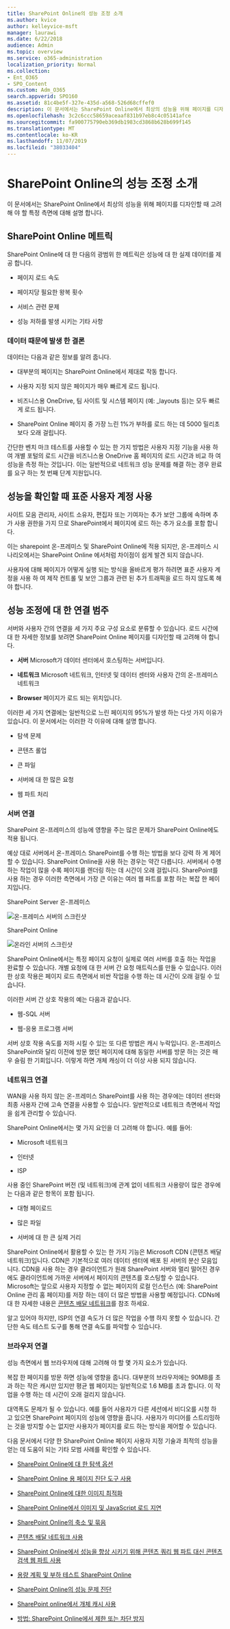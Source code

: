 ```yaml
---
title: SharePoint Online의 성능 조정 소개
ms.author: kvice
author: kelleyvice-msft
manager: laurawi
ms.date: 6/22/2018
audience: Admin
ms.topic: overview
ms.service: o365-administration
localization_priority: Normal
ms.collection:
- Ent_O365
- SPO_Content
ms.custom: Adm_O365
search.appverid: SPO160
ms.assetid: 81c4be5f-327e-435d-a568-526d68cffef0
description: 이 문서에서는 SharePoint Online에서 최상의 성능을 위해 페이지를 디자인할 때 고려해 야 할 특정 측면에 대해 설명 합니다.
ms.openlocfilehash: 3c2c6ccc58659aceaaf831b97eb8c4c05141afce
ms.sourcegitcommit: fa900775790eb369db1983cd3868b628b699f145
ms.translationtype: MT
ms.contentlocale: ko-KR
ms.lasthandoff: 11/07/2019
ms.locfileid: "38033404"
---
```

# <a name="introduction-to-performance-tuning-for-sharepoint-online"></a>SharePoint Online의 성능 조정 소개

이 문서에서는 SharePoint Online에서 최상의 성능을 위해 페이지를 디자인할 때 고려해 야 할 특정 측면에 대해 설명 합니다.
     
## <a name="sharepoint-online-metrics"></a>SharePoint Online 메트릭

SharePoint Online에 대 한 다음의 광범위 한 메트릭은 성능에 대 한 실제 데이터를 제공 합니다.
  
- 페이지 로드 속도
    
- 페이지당 필요한 왕복 횟수
    
- 서비스 관련 문제
    
- 성능 저하를 발생 시키는 기타 사항
    
### <a name="conclusions-reached-because-of-the-data"></a>데이터 때문에 발생 한 결론

데이터는 다음과 같은 정보를 알려 줍니다.
  
- 대부분의 페이지는 SharePoint Online에서 제대로 작동 합니다.
    
- 사용자 지정 되지 않은 페이지가 매우 빠르게 로드 됩니다.
    
- 비즈니스용 OneDrive, 팀 사이트 및 시스템 페이지 (예: _layouts 등)는 모두 빠르게 로드 됩니다.
    
- SharePoint Online 페이지 중 가장 느린 1%가 부하를 로드 하는 데 5000 밀리초 보다 오래 걸립니다.
    
간단한 벤치 마크 테스트를 사용할 수 있는 한 가지 방법은 사용자 지정 기능을 사용 하 여 개별 포털의 로드 시간을 비즈니스용 OneDrive 홈 페이지의 로드 시간과 비교 하 여 성능을 측정 하는 것입니다. 이는 일반적으로 네트워크 성능 문제를 해결 하는 경우 완료를 요구 하는 첫 번째 단계 지원입니다.
  
## <a name="use-a-standard-user-account-when-checking-performance"></a>성능을 확인할 때 표준 사용자 계정 사용

사이트 모음 관리자, 사이트 소유자, 편집자 또는 기여자는 추가 보안 그룹에 속하며 추가 사용 권한을 가지 므로 SharePoint에서 페이지에 로드 하는 추가 요소를 포함 합니다.
  
이는 sharepoint 온-프레미스 및 SharePoint Online에 적용 되지만, 온-프레미스 시나리오에서는 SharePoint Online 에서처럼 차이점이 쉽게 발견 되지 않습니다.
  
사용자에 대해 페이지가 어떻게 실행 되는 방식을 올바르게 평가 하려면 표준 사용자 계정을 사용 하 여 제작 컨트롤 및 보안 그룹과 관련 된 추가 트래픽을 로드 하지 않도록 해야 합니다.
  
## <a name="connection-categories-for-performance-tuning"></a>성능 조정에 대 한 연결 범주

서버와 사용자 간의 연결을 세 가지 주요 구성 요소로 분류할 수 있습니다. 로드 시간에 대 한 자세한 정보를 보려면 SharePoint Online 페이지를 디자인할 때 고려해 야 합니다.
  
- **서버** Microsoft가 데이터 센터에서 호스팅하는 서버입니다.
    
- **네트워크** Microsoft 네트워크, 인터넷 및 데이터 센터와 사용자 간의 온-프레미스 네트워크
    
- **Browser** 페이지가 로드 되는 위치입니다.
    
이러한 세 가지 연결에는 일반적으로 느린 페이지의 95%가 발생 하는 다섯 가지 이유가 있습니다. 이 문서에서는 이러한 각 이유에 대해 설명 합니다.
  
- 탐색 문제
    
- 콘텐츠 롤업
    
- 큰 파일
    
- 서버에 대 한 많은 요청
    
- 웹 파트 처리
    
### <a name="server-connection"></a>서버 연결

SharePoint 온-프레미스의 성능에 영향을 주는 많은 문제가 SharePoint Online에도 적용 됩니다.
  
예상 대로 서버에서 온-프레미스 SharePoint를 수행 하는 방법을 보다 강력 하 게 제어할 수 있습니다. SharePoint Online을 사용 하는 경우는 약간 다릅니다. 서버에서 수행 하는 작업이 많을 수록 페이지를 렌더링 하는 데 시간이 오래 걸립니다. SharePoint를 사용 하는 경우 이러한 측면에서 가장 큰 이유는 여러 웹 파트를 포함 하는 복잡 한 페이지입니다.
  
SharePoint Server 온-프레미스
  
![온-프레미스 서버의 스크린샷](media/a8e9b646-cdff-4131-976a-b5f891da44ac.png)
  
SharePoint Online
  
![온라인 서버의 스크린샷](media/46b27ded-d8a4-4287-b3e0-2603a764b8f8.png)
  
SharePoint Online에서는 특정 페이지 요청이 실제로 여러 서버를 호출 하는 작업을 완료할 수 있습니다. 개별 요청에 대 한 서버 간 요청 매트릭스를 만들 수 있습니다. 이러한 상호 작용은 페이지 로드 측면에서 비싼 작업을 수행 하는 데 시간이 오래 걸릴 수 있습니다.
  
이러한 서버 간 상호 작용의 예는 다음과 같습니다.
  
- 웹-SQL 서버
    
- 웹-응용 프로그램 서버
    
서버 상호 작용 속도를 저하 시킬 수 있는 또 다른 방법은 캐시 누락입니다. 온-프레미스 SharePoint와 달리 이전에 방문 했던 페이지에 대해 동일한 서버를 방문 하는 것은 매우 슬림 한 기회입니다. 이렇게 하면 개체 캐싱이 더 이상 사용 되지 않습니다.
  
### <a name="network-connection"></a>네트워크 연결

WAN을 사용 하지 않는 온-프레미스 SharePoint를 사용 하는 경우에는 데이터 센터와 최종 사용자 간에 고속 연결을 사용할 수 있습니다. 일반적으로 네트워크 측면에서 작업을 쉽게 관리할 수 있습니다.
  
SharePoint Online에서는 몇 가지 요인을 더 고려해 야 합니다. 예를 들어:
  
- Microsoft 네트워크
    
- 인터넷
    
- ISP
    
사용 중인 SharePoint 버전 (및 네트워크)에 관계 없이 네트워크 사용량이 많은 경우에는 다음과 같은 항목이 포함 됩니다.
  
- 대형 페이로드
    
- 많은 파일
    
- 서버에 대 한 큰 실제 거리
    
SharePoint Online에서 활용할 수 있는 한 가지 기능은 Microsoft CDN (콘텐츠 배달 네트워크)입니다. CDN은 기본적으로 여러 데이터 센터에 배포 된 서버의 분산 모음입니다. CDN을 사용 하는 경우 클라이언트가 원래 SharePoint 서버와 멀리 떨어진 경우에도 클라이언트에 가까운 서버에서 페이지의 콘텐츠를 호스팅할 수 있습니다. Microsoft는 앞으로 사용자 지정할 수 없는 페이지의 로컬 인스턴스 (예: SharePoint Online 관리 홈 페이지)를 저장 하는 데이 더 많은 방법을 사용할 예정입니다. CDNs에 대 한 자세한 내용은 [콘텐츠 배달 네트워크](https://docs.microsoft.com/office365/enterprise/content-delivery-networks)를 참조 하세요.
  
알고 있어야 하지만, ISP의 연결 속도가 더 많은 작업을 수행 하지 못할 수 있습니다. 간단한 속도 테스트 도구를 통해 연결 속도를 파악할 수 있습니다.
  
### <a name="browser-connection"></a>브라우저 연결

성능 측면에서 웹 브라우저에 대해 고려해 야 할 몇 가지 요소가 있습니다.
  
복잡 한 페이지를 방문 하면 성능에 영향을 줍니다. 대부분의 브라우저에는 90MB를 초과 하는 작은 캐시만 있지만 평균 웹 페이지는 일반적으로 1.6 MB를 초과 합니다. 이 작업을 수행 하는 데 시간이 오래 걸리지 않습니다.
  
대역폭도 문제가 될 수 있습니다. 예를 들어 사용자가 다른 세션에서 비디오를 시청 하 고 있으면 SharePoint 페이지의 성능에 영향을 줍니다. 사용자가 미디어를 스트리밍하는 것을 방지할 수는 없지만 사용자가 페이지를 로드 하는 방식을 제어할 수 있습니다.
  
다음 문서에서 다양 한 SharePoint Online 페이지 사용자 지정 기술과 최적의 성능을 얻는 데 도움이 되는 기타 모범 사례를 확인할 수 있습니다.
  
- [SharePoint Online에 대 한 탐색 옵션](navigation-options-for-sharepoint-online.md)
    
- [SharePoint Online 용 페이지 진단 도구 사용](page-diagnostics-for-spo.md)
    
- [SharePoint Online에 대한 이미지 최적화](image-optimization-for-sharepoint-online.md)
    
- [SharePoint Online에서 이미지 및 JavaScript 로드 지연](delay-loading-images-and-javascript-in-sharepoint-online.md)
    
- [SharePoint Online의 축소 및 묶음](minification-and-bundling-in-sharepoint-online.md)
    
- [콘텐츠 배달 네트워크 사용](using-content-delivery-networks-with-sharepoint-online.md)
    
- [SharePoint Online에서 성능을 향상 시키기 위해 콘텐츠 쿼리 웹 파트 대신 콘텐츠 검색 웹 파트 사용](using-content-search-web-part-instead-of-content-query-web-part-to-improve-perfo.md)
    
- [용량 계획 및 부하 테스트 SharePoint Online](capacity-planning-and-load-testing-sharepoint-online.md)
    
- [SharePoint Online의 성능 문제 진단](diagnosing-performance-issues-with-sharepoint-online.md)
    
- [SharePoint online에서 개체 캐시 사용](using-the-object-cache-with-sharepoint-online.md)
    
- [방법: SharePoint Online에서 제한 또는 차단 방지](https://msdn.microsoft.com/library/office/dn889829.aspx)
    

